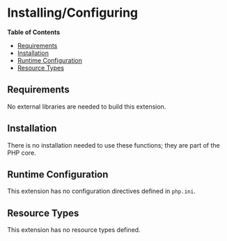 Installing/Configuring
======================

**Table of Contents**

-   [Requirements](/funchand/setup.html#Requirements)
-   [Installation](/funchand/setup.html#Installation)
-   [Runtime
    Configuration](/funchand/setup.html#Runtime%20Configuration)
-   [Resource Types](/funchand/setup.html#Resource%20Types)

Requirements
------------

No external libraries are needed to build this extension.

Installation
------------

There is no installation needed to use these functions; they are part of
the PHP core.

Runtime Configuration
---------------------

This extension has no configuration directives defined in `php.ini`.

Resource Types
--------------

This extension has no resource types defined.
